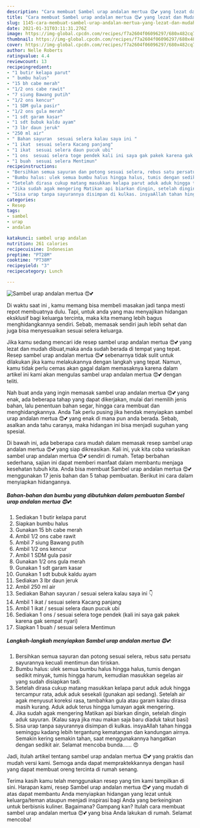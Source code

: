 ```yaml
---
description: "Cara membuat Sambel urap andalan mertua 😍💕 yang lezat dan Mudah Dibuat"
title: "Cara membuat Sambel urap andalan mertua 😍💕 yang lezat dan Mudah Dibuat"
slug: 1145-cara-membuat-sambel-urap-andalan-mertua-yang-lezat-dan-mudah-dibuat
date: 2021-01-31T03:11:31.276Z
image: https://img-global.cpcdn.com/recipes/f7a2604f06096297/680x482cq70/sambel-urap-andalan-mertua-😍💕-foto-resep-utama.jpg
thumbnail: https://img-global.cpcdn.com/recipes/f7a2604f06096297/680x482cq70/sambel-urap-andalan-mertua-😍💕-foto-resep-utama.jpg
cover: https://img-global.cpcdn.com/recipes/f7a2604f06096297/680x482cq70/sambel-urap-andalan-mertua-😍💕-foto-resep-utama.jpg
author: Nelle Roberts
ratingvalue: 4.4
reviewcount: 13
recipeingredient:
- "1 butir kelapa parut"
- " bumbu halus"
- "15 bh cabe merah"
- "1/2 ons cabe rawit"
- "7 siung Bawang putih"
- "1/2 ons kencur"
- "1 SDM gula pasir"
- "1/2 ons gula merah"
- "1 sdt garam kasar"
- "1 sdt bubuk kaldu ayam"
- "3 lbr daun jeruk"
- "250 ml air"
- " Bahan sayuran  sesuai selera kalau saya ini "
- "1 ikat  sesuai selera Kacang panjang"
- "1 ikat  sesuai selera daun pucuk ubi"
- "1 ons  sesuai selera toge pendek kali ini saya gak pakek karena gak sempat nyari"
- "1 buah  sesuai selera Mentimun"
recipeinstructions:
- "Bersihkan semua sayuran dan potong sesuai selera, rebus satu persatu sayurannya kecuali mentimun dan tiriskan."
- "Bumbu halus: ulek semua bumbu halus hingga halus, tumis dengan sedikit minyak, tumis hingga harum, kemudian masukkan segelas air yang sudah disiapkan tadi."
- "Setelah dirasa cukup matang masukkan kelapa parut aduk aduk hingga tercampur rata, aduk aduk sesekali (gunakan api sedang). Setelah air agak menyusut koreksi rasa, tambahkan gula atau garam kalau dirasa masih kurang. Aduk aduk terus hingga lumayan agak mengering."
- "Jika sudah agak mengering Matikan api biarkan dingin, setelah dingin aduk sayuran. (Kalau saya jika mau makan saja baru diaduk takut basi)"
- "Sisa urap tanpa sayurannya disimpan di kulkas. insyaAllah tahan hingga seminggu kadang lebih tergantung kematangan dan kandungan airnya. Semakin kering semakin tahan, saat menggunakannya hangatkan dengan sedikit air. Selamat mencoba bunda...... 😍"
categories:
- Resep
tags:
- sambel
- urap
- andalan

katakunci: sambel urap andalan 
nutrition: 261 calories
recipecuisine: Indonesian
preptime: "PT28M"
cooktime: "PT38M"
recipeyield: "3"
recipecategory: Lunch

---
```



![Sambel urap andalan mertua 😍💕](https://img-global.cpcdn.com/recipes/f7a2604f06096297/680x482cq70/sambel-urap-andalan-mertua-😍💕-foto-resep-utama.jpg)

Di waktu  saat ini , kamu memang bisa membeli masakan jadi tanpa mesti repot membuatnya dulu. Tapi, untuk anda yang mau menyajikan hidangan eksklusif bagi keluarga tercinta, maka kita memang lebih bagus menghidangkannya sendiri. Sebab, memasak sendiri jauh lebih sehat dan juga bisa menyesuaikan sesuai selera keluarga.

Jika kamu sedang mencari ide resep sambel urap andalan mertua 😍💕 yang lezat dan mudah dibuat,maka anda sudah berada di tempat yang tepat. Resep sambel urap andalan mertua 😍💕  sebenarnya tidak sulit untuk dilakukan jika kamu melakukannya dengan langkah yang tepat. Namun, kamu tidak perlu cemas akan gagal dalam memasaknya 
karena dalam artikel ini kami akan mengulas sambel urap andalan mertua 😍💕 dengan teliti.  



Nah buat anda yang ingin memasak sambel urap andalan mertua 😍💕 yang enak, ada beberapa tahap yang dapat dikerjakan, mulai dari memilih jenis bahan, lalu penentuan bahan segar, hingga cara membuat dan menghidangkannya. Anda Tak perlu pusing jika hendak menyiapkan sambel urap andalan mertua 😍💕 yang enak di mana pun anda berada. Sebab, asalkan anda  tahu caranya, maka hidangan ini bisa menjadi suguhan yang spesial.

Di bawah ini, ada beberapa cara mudah dalam memasak resep sambel urap andalan mertua 😍💕 yang siap dikreasikan. Kali ini, yuk kita coba variasikan sambel urap andalan mertua 😍💕 sendiri di rumah. Tetap berbahan sederhana, sajian ini dapat memberi manfaat dalam membantu menjaga kesehatan tubuh kita. Anda bisa membuat Sambel urap andalan mertua 😍💕 menggunakan 17 jenis bahan dan 5 tahap pembuatan. Berikut ini cara dalam menyiapkan hidangannya.

<!--inarticleads1-->

##### Bahan-bahan dan bumbu yang dibutuhkan dalam pembuatan Sambel urap andalan mertua 😍💕:

1. Sediakan 1 butir kelapa parut
1. Siapkan  bumbu halus
1. Gunakan 15 bh cabe merah
1. Ambil 1/2 ons cabe rawit
1. Ambil 7 siung Bawang putih
1. Ambil 1/2 ons kencur
1. Ambil 1 SDM gula pasir
1. Gunakan 1/2 ons gula merah
1. Gunakan 1 sdt garam kasar
1. Gunakan 1 sdt bubuk kaldu ayam
1. Sediakan 3 lbr daun jeruk
1. Ambil 250 ml air
1. Sediakan  Bahan sayuran / sesuai selera kalau saya ini 👇
1. Ambil 1 ikat / sesuai selera Kacang panjang
1. Ambil 1 ikat / sesuai selera daun pucuk ubi
1. Sediakan 1 ons / sesuai selera toge pendek (kali ini saya gak pakek karena gak sempat nyari)
1. Siapkan 1 buah / sesuai selera Mentimun




<!--inarticleads2-->

##### Langkah-langkah menyiapkan Sambel urap andalan mertua 😍💕:

1. Bersihkan semua sayuran dan potong sesuai selera, rebus satu persatu sayurannya kecuali mentimun dan tiriskan.
1. Bumbu halus: ulek semua bumbu halus hingga halus, tumis dengan sedikit minyak, tumis hingga harum, kemudian masukkan segelas air yang sudah disiapkan tadi.
1. Setelah dirasa cukup matang masukkan kelapa parut aduk aduk hingga tercampur rata, aduk aduk sesekali (gunakan api sedang). Setelah air agak menyusut koreksi rasa, tambahkan gula atau garam kalau dirasa masih kurang. Aduk aduk terus hingga lumayan agak mengering.
1. Jika sudah agak mengering Matikan api biarkan dingin, setelah dingin aduk sayuran. (Kalau saya jika mau makan saja baru diaduk takut basi)
1. Sisa urap tanpa sayurannya disimpan di kulkas. insyaAllah tahan hingga seminggu kadang lebih tergantung kematangan dan kandungan airnya. Semakin kering semakin tahan, saat menggunakannya hangatkan dengan sedikit air. Selamat mencoba bunda...... 😍




Jadi, itulah artikel tentang  sambel urap andalan mertua 😍💕  yang praktis dan mudah versi kami. Semoga anda dapat mempraktekkannya dengan hasil yang dapat membuat oreng tercinta di rumah senang. 

Terima kasih kamu telah menggunakan resep yang tim kami tampilkan di sini. Harapan kami, resep  Sambel urap andalan mertua 😍💕 yang mudah di atas dapat membantu Anda menyiapkan hidangan yang lezat untuk keluarga/teman ataupun menjadi inspirasi bagi Anda yang berkeinginan untuk berbisnis kuliner. Bagaimana? Gampang kan? Itulah cara membuat sambel urap andalan mertua 😍💕 yang bisa Anda lakukan di rumah. Selamat mencoba!


